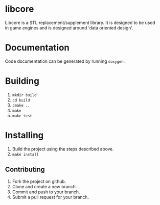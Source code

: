 libcore
=======

Libcore is a STL replacement/supplement library. It is designed to be used in game engines and is designed around 'data oriented design'.

Documentation
=============

Code documentation can be generated by running `doxygen`.

Building
========

1. `mkdir build`
2. `cd build`
3. `cmake ..`
4. `make`
5. `make test`

Installing
==========

1. Build the project using the steps described above.
2. `make install`

Contributing
------------

1. Fork the project on github.
2. Clone and create a new branch.
3. Commit and push to your branch.
4. Submit a pull request for your branch.
